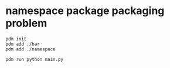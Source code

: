 # namespace package packaging problem

```
pdm init
pdm add ./bar
pdm add ./namespace

pdm run python main.py
```
